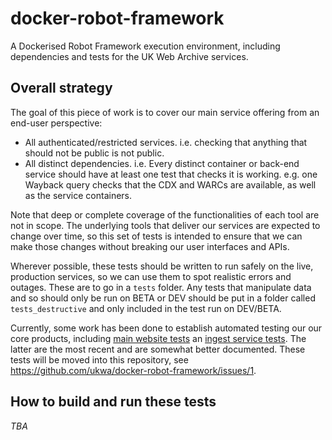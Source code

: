 # docker-robot-framework
A Dockerised Robot Framework execution environment, including dependencies and tests for the UK Web Archive services.

## Overall strategy

The goal of this piece of work is to cover our main service offering from an end-user perspective:

- All authenticated/restricted services. i.e. checking that anything that should not be public is not public.
- All distinct dependencies. i.e. Every distinct container or back-end service should have at least one test that checks it is working. e.g. one Wayback query checks that the CDX and WARCs are available, as well as the service containers.

Note that deep or complete coverage of the functionalities of each tool are not in scope. The underlying tools that deliver our services are expected to change over time, so this set of tests is intended to ensure that we can make those changes without breaking our user interfaces and APIs.

Wherever possible, these tests should be written to run safely on the live, production services, so we can use them to spot realistic errors and outages.  These are to go in a `tests` folder.  Any tests that manipulate data and so should only be run on BETA or DEV should be put in a folder called `tests_destructive` and only included in the test run on DEV/BETA.

Currently, some work has been done to establish automated testing our our core products, including [main website tests](https://github.com/ukwa/ukwa-services/tree/master/access/website_tests) an [ingest service tests](https://github.com/ukwa/ukwa-services/tree/master/ingest/ingest_tests).  The latter are the most recent and are somewhat better documented. These tests will be moved into this repository, see https://github.com/ukwa/docker-robot-framework/issues/1.


## How to build and run these tests

_TBA_

